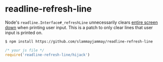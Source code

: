 # readline-refresh-line

Node's `readline.Interface#_refreshLine` unnecessarily clears [entire screen down](https://github.com/nodejs/node/blob/1387f4b938ae7ab2f934d29e5a01b074e52bdf6f/lib/readline.js#L395) when printing user input. This is a patch to only clear lines that user input is printed on.

```sh
$ npm install https://github.com/slammayjammay/readline-refresh-line
```

```js
/* your js file */
require('readline-refresh-line/hijack')
```
